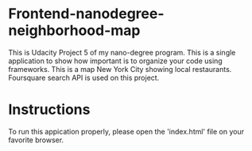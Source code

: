 # Frontend-nanodegree-neighborhood-map

This is Udacity Project 5 of my nano-degree program. This is a single application to show how important is to organize your code using frameworks. This is a map New York City showing local restaurants. Foursquare search API is used on this project. 

# Instructions

To run this appication properly, please open the 'index.html' file on your favorite browser. 




